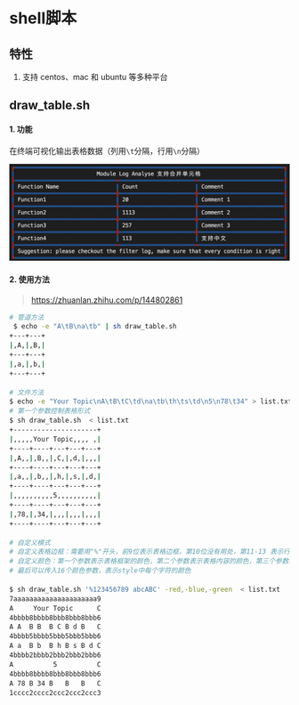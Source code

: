 # shell脚本

## 特性

1. 支持 centos、mac 和 ubuntu 等多种平台

## draw_table.sh

#### 1. 功能

在终端可视化输出表格数据（列用`\t`分隔，行用`\n`分隔）

![](./draw_table.jpeg)

#### 2. 使用方法

> https://zhuanlan.zhihu.com/p/144802861

```bash
# 管道方法
 $ echo -e "A\tB\na\tb" | sh draw_table.sh
+---+---+
|,A,|,B,|
+---+---+
|,a,|,b,|
+---+---+

# 文件方法
$ echo -e "Your Topic\nA\tB\tC\td\na\tb\th\ts\td\n5\n78\t34" > list.txt
# 第一个参数控制表格形式
$ sh draw_table.sh  < list.txt
+---------------------+
|,,,,,Your Topic,,,, ,|
+----+----+---+---+---+
|,A,,|,B,,|,C,|,d,|,,,|
+----+----+---+---+---+
|,a,,|,b,,|,h,|,s,|,d,|
+----+----+---+---+---+
|,,,,,,,,,,5,,,,,,,,,,|
+----+----+---+---+---+
|,78,|,34,|,,,|,,,|,,,|
+----+----+---+---+---+

# 自定义模式
# 自定义表格边框：需要用"%"开头，前9位表示表格边框，第10位没有用处，第11-13 表示行的上、中、下分隔符，第14-16表示列的左、中、右分隔符
# 自定义颜色：第一个参数表示表格框架的颜色，第二个参数表示表格内容的颜色，第三个参数表示其他颜色
# 最后可以传入16个颜色参数，表示style中每个字符的颜色

$ sh draw_table.sh '%123456789 abcABC' -red,-blue,-green  < list.txt
7aaaaaaaaaaaaaaaaaaaaa9
A     Your Topic      C
4bbbb8bbbb8bbb8bbb8bbb6
A A  B B  B C B d B   C
4bbbb5bbbb5bbb5bbb5bbb6
A a  B b  B h B s B d C
4bbbb2bbbb2bbb2bbb2bbb6
A          5          C
4bbbb8bbbb8bbb8bbb8bbb6
A 78 B 34 B   B   B   C
1cccc2cccc2ccc2ccc2ccc3
```
